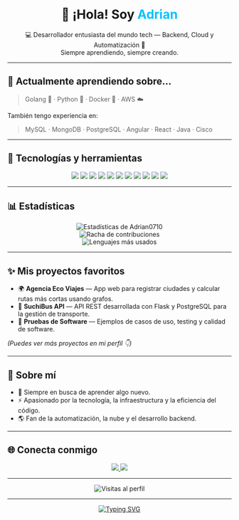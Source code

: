 <!-- 👋 Bienvenido al perfil de Adrian0710 -->

<h1 align="center">👋 ¡Hola! Soy <span style="color:#00C2FF;">Adrian</span></h1>

<p align="center">
  💻 Desarrollador entusiasta del mundo tech — Backend, Cloud y Automatización 🚀  
  <br/>
  Siempre aprendiendo, siempre creando.
</p>

---

## 🌱 Actualmente aprendiendo sobre...
> Golang 🦫 · Python 🐍 · Docker 🐳 · AWS ☁️  

También tengo experiencia en:  
> MySQL · MongoDB · PostgreSQL · Angular · React · Java · Cisco  

---

## 🚀 Tecnologías y herramientas

<p align="center">
  <img src="https://img.shields.io/badge/Golang-00ADD8?style=for-the-badge&logo=go&logoColor=white" />
  <img src="https://img.shields.io/badge/Python-3776AB?style=for-the-badge&logo=python&logoColor=white" />
  <img src="https://img.shields.io/badge/Node.js-43853D?style=for-the-badge&logo=node.js&logoColor=white" />
  <img src="https://img.shields.io/badge/Angular-DD0031?style=for-the-badge&logo=angular&logoColor=white" />
  <img src="https://img.shields.io/badge/React-61DAFB?style=for-the-badge&logo=react&logoColor=black" />
  <img src="https://img.shields.io/badge/Docker-2496ED?style=for-the-badge&logo=docker&logoColor=white" />
  <img src="https://img.shields.io/badge/AWS-232F3E?style=for-the-badge&logo=amazon-aws&logoColor=white" />
  <img src="https://img.shields.io/badge/MySQL-00758F?style=for-the-badge&logo=mysql&logoColor=white" />
  <img src="https://img.shields.io/badge/PostgreSQL-336791?style=for-the-badge&logo=postgresql&logoColor=white" />
  <img src="https://img.shields.io/badge/MongoDB-47A248?style=for-the-badge&logo=mongodb&logoColor=white" />
  <img src="https://img.shields.io/badge/Cisco-1BA0D7?style=for-the-badge&logo=cisco&logoColor=white" />
</p>

---

## 📊 Estadísticas

<p align="center">
  <img src="https://github-readme-stats.vercel.app/api?username=Adrian0710&show_icons=true&theme=radical" alt="Estadísticas de Adrian0710" />
  <br/>
  <img src="https://github-readme-streak-stats.herokuapp.com?user=Adrian0710&theme=radical" alt="Racha de contribuciones" />
  <br/>
  <img src="https://github-readme-stats.vercel.app/api/top-langs/?username=Adrian0710&layout=compact&theme=radical" alt="Lenguajes más usados" />
</p>

---

## ✨ Mis proyectos favoritos

- 🌍 **Agencia Eco Viajes** — App web para registrar ciudades y calcular rutas más cortas usando grafos.  
- 🚌 **SuchiBus API** — API REST desarrollada con Flask y PostgreSQL para la gestión de transporte.  
- 🔬 **Pruebas de Software** — Ejemplos de casos de uso, testing y calidad de software.  

*(Puedes ver más proyectos en mi perfil 👇)*

---

## 💬 Sobre mí

- 🧠 Siempre en busca de aprender algo nuevo.  
- ⚡ Apasionado por la tecnología, la infraestructura y la eficiencia del código.  
- 🌎 Fan de la automatización, la nube y el desarrollo backend.  

---

## 🌐 Conecta conmigo

<p align="center">
  <a href="mailto:adrian.dev@example.com">
    <img src="https://img.shields.io/badge/Gmail-D14836?style=for-the-badge&logo=gmail&logoColor=white" />
  </a>
  <a href="https://www.linkedin.com/in/adrian-dev/" target="_blank">
    <img src="https://img.shields.io/badge/LinkedIn-0A66C2?style=for-the-badge&logo=linkedin&logoColor=white" />
  </a>
</p>

---

<p align="center">
  <img src="https://komarev.com/ghpvc/?username=Adrian0710&color=blue&style=flat-square" alt="Visitas al perfil" />
</p>

---

<p align="center">
  <a href="https://git.io/typing-svg">
    <img src="https://readme-typing-svg.demolab.com?font=Fira+Code&pause=1000&color=00C2FF&width=435&lines=Desarrollador+Backend;Amante+de+la+tecnolog%C3%ADa;Aprendiendo+cada+d%C3%ADa+algo+nuevo" alt="Typing SVG" />
  </a>
</p>
